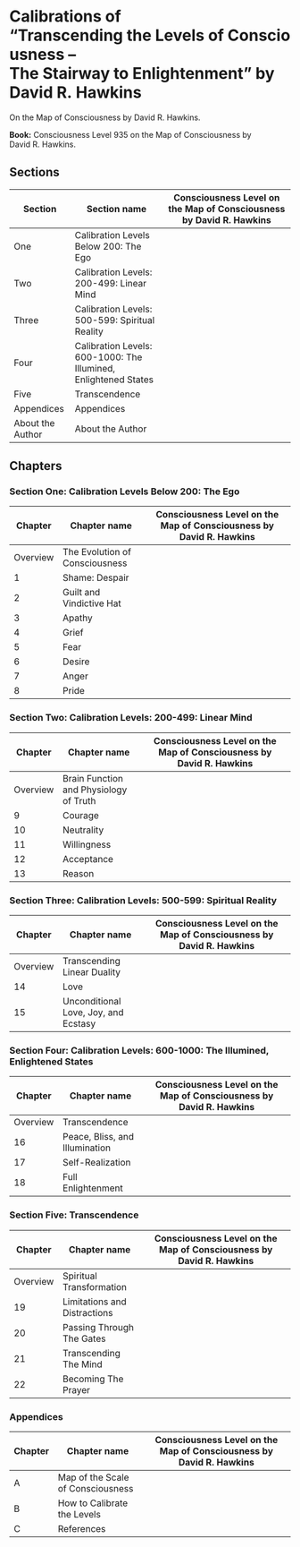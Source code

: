 # Calibrations of “Transcending&nbsp;the&nbsp;Levels&nbsp;of&nbsp;Consciousness – The&nbsp;Stairway&nbsp;to&nbsp;Enlightenment” by David&nbsp;R.&nbsp;Hawkins

On the Map of Consciousness by David R. Hawkins.

**Book:** Consciousness&nbsp;Level&nbsp;935 on the Map&nbsp;of&nbsp;Consciousness by David&nbsp;R.&nbsp;Hawkins.

## Sections

Section    | Section name | Consciousness&nbsp;Level on the Map&nbsp;of&nbsp;Consciousness by David&nbsp;R.&nbsp;Hawkins
-----------|--------------|--------------------------------------------------------------------
One        | Calibration Levels Below 200: The Ego | 
Two        | Calibration Levels: 200-499: Linear Mind | 
Three      | Calibration Levels: 500-599: Spiritual Reality | 
Four       | Calibration Levels: 600-1000: The Illumined, Enlightened States | 
Five       | Transcendence | 
Appendices | Appendices | 
About the Author | About the Author | 

## Chapters

### Section One: Calibration Levels Below 200: The Ego

Chapter  | Chapter name | Consciousness&nbsp;Level on the Map&nbsp;of&nbsp;Consciousness by David&nbsp;R.&nbsp;Hawkins
---------|--------------|--------------------------------------------------------------------
Overview | The Evolution of Consciousness | 
1        | Shame: Despair | 
2        | Guilt and Vindictive Hat | 
3        | Apathy | 
4        | Grief | 
5        | Fear | 
6        | Desire | 
7        | Anger | 
8        | Pride | 

### Section Two: Calibration Levels: 200-499: Linear Mind

Chapter  | Chapter name | Consciousness&nbsp;Level on the Map&nbsp;of&nbsp;Consciousness by David&nbsp;R.&nbsp;Hawkins
---------|--------------|--------------------------------------------------------------------
Overview | Brain Function and Physiology of Truth | 
9        | Courage | 
10       | Neutrality | 
11       | Willingness | 
12       | Acceptance | 
13       | Reason | 

### Section Three: Calibration Levels: 500-599: Spiritual Reality

Chapter  | Chapter name | Consciousness&nbsp;Level on the Map&nbsp;of&nbsp;Consciousness by David&nbsp;R.&nbsp;Hawkins
---------|--------------|--------------------------------------------------------------------
Overview | Transcending Linear Duality | 
14       | Love | 
15       | Unconditional Love, Joy, and Ecstasy | 

### Section Four: Calibration Levels: 600-1000: The Illumined, Enlightened States

Chapter  | Chapter name | Consciousness&nbsp;Level on the Map&nbsp;of&nbsp;Consciousness by David&nbsp;R.&nbsp;Hawkins
---------|--------------|--------------------------------------------------------------------
Overview | Transcendence | 
16       | Peace, Bliss, and Illumination | 
17       | Self-Realization | 
18       | Full Enlightenment | 

### Section Five: Transcendence

Chapter  | Chapter name | Consciousness&nbsp;Level on the Map&nbsp;of&nbsp;Consciousness by David&nbsp;R.&nbsp;Hawkins
---------|--------------|--------------------------------------------------------------------
Overview | Spiritual Transformation | 
19       | Limitations and Distractions | 
20       | Passing Through The Gates | 
21       | Transcending The Mind | 
22       | Becoming The Prayer | 

### Appendices

Chapter  | Chapter name | Consciousness&nbsp;Level on the Map&nbsp;of&nbsp;Consciousness by David&nbsp;R.&nbsp;Hawkins
---------|--------------|--------------------------------------------------------------------
A        | Map of the Scale of Consciousness | 
B        | How to Calibrate the Levels | 
C        | References | 
